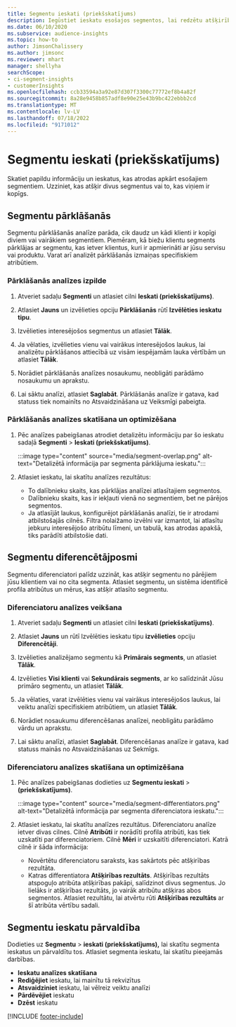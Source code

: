```yaml
---
title: Segmentu ieskati (priekšskatījums)
description: Iegūstiet ieskatu esošajos segmentos, lai redzētu atšķirības un kopīgās iezīmes.
ms.date: 06/10/2020
ms.subservice: audience-insights
ms.topic: how-to
author: JimsonChalissery
ms.author: jimsonc
ms.reviewer: mhart
manager: shellyha
searchScope:
- ci-segment-insights
- customerInsights
ms.openlocfilehash: ccb33594a3a92e87d307f3300c77772ef8b4a82f
ms.sourcegitcommit: 8a28e9458b857adf8e90e25e43b9bc422ebbb2cd
ms.translationtype: MT
ms.contentlocale: lv-LV
ms.lasthandoff: 07/18/2022
ms.locfileid: "9171012"
---
```

# <a name="segment-insights-preview"></a>Segmentu ieskati (priekšskatījums)

Skatiet papildu informāciju un ieskatus, kas atrodas apkārt esošajiem segmentiem. Uzziniet, kas atšķir divus segmentus vai to, kas viņiem ir kopīgs.

## <a name="segment-overlap"></a>Segmentu pārklāšanās

Segmentu pārklāšanās analīze parāda, cik daudz un kādi klienti ir kopīgi diviem vai vairākiem segmentiem. Piemēram, kā biežu klientu segments pārklājas ar segmentu, kas ietver klientus, kuri ir apmierināti ar jūsu servisu vai produktu.
Varat arī analizēt pārklāšanās izmaiņas specifiskiem atribūtiem.

### <a name="run-an-overlap-analysis"></a>Pārklāšanās analīzes izpilde

1. Atveriet sadaļu **Segmenti** un atlasiet cilni **Ieskati (priekšskatījums)**.

1. Atlasiet **Jauns** un izvēlieties opciju **Pārklāšanās** rūtī **Izvēlēties ieskatu tipu**.

1. Izvēlieties interesējošos segmentus un atlasiet **Tālāk**.

1. Ja vēlaties, izvēlieties vienu vai vairākus interesējošos laukus, lai analizētu pārklāšanos attiecībā uz visām iespējamām lauka vērtībām un atlasiet **Tālāk**.

1. Norādiet pārklāšanās analīzes nosaukumu, neobligāti parādāmo nosaukumu un aprakstu.

1. Lai sāktu analīzi, atlasiet **Saglabāt**. Pārklāšanās analīze ir gatava, kad statuss tiek nomainīts no Atsvaidzināšana uz Veiksmīgi pabeigta.

### <a name="view-and-optimize-an-overlap-analysis"></a>Pārklāšanās analīzes skatīšana un optimizēšana

1. Pēc analīzes pabeigšanas atrodiet detalizētu informāciju par šo ieskatu sadaļā **Segmenti** > **Ieskati (priekšskatījums)**.

   :::image type="content" source="media/segment-overlap.png" alt-text="Detalizētā informācija par segmenta pārklājuma ieskatu.":::

1. Atlasiet ieskatu, lai skatītu analīzes rezultātus:

   - To dalībnieku skaits, kas pārklājas analīzei atlasītajiem segmentos.
   - Dalībnieku skaits, kas ir iekļauti vienā no segmentiem, bet ne pārējos segmentos.
   - Ja atlasījāt laukus, konfigurējot pārklāšanās analīzi, tie ir atrodami atbilstošajās cilnēs. Filtra nolaižamo izvēlni var izmantot, lai atlasītu jebkuru interesējošo atribūtu līmeni, un tabulā, kas atrodas apakšā, tiks parādīti atbilstošie dati.

## <a name="segment-differentiators"></a>Segmentu diferencētājposmi

Segmentu diferenciatori palīdz uzzināt, kas atšķir segmentu no pārējiem jūsu klientiem vai no cita segmenta. Atlasiet segmentu, un sistēma identificē profila atribūtus un mērus, kas atšķir atlasīto segmentu.

### <a name="run-a-differentiator-analysis"></a>Diferenciatoru analīzes veikšana

1. Atveriet sadaļu **Segmenti** un atlasiet cilni **Ieskati (priekšskatījums)**.

1. Atlasiet **Jauns** un rūtī Izvēlēties ieskatu tipu **izvēlieties** opciju **Diferencētāji**.

1. Izvēlieties analizējamo segmentu kā **Primārais segments**, un atlasiet **Tālāk**.

1. Izvēlieties **Visi klienti** vai **Sekundārais segments**, ar ko salīdzināt Jūsu primāro segmentu, un atlasiet **Tālāk**.

1. Ja vēlaties, varat izvēlēties vienu vai vairākus interesējošos laukus, lai veiktu analīzi specifiskiem atribūtiem, un atlasiet **Tālāk**.

1. Norādiet nosaukumu diferencēšanas analīzei, neobligātu parādāmo vārdu un aprakstu.

1. Lai sāktu analīzi, atlasiet **Saglabāt**. Diferencēšanas analīze ir gatava, kad statuss mainās no Atsvaidzināšanas uz Sekmīgs.

### <a name="view-and-optimize-a-differentiators-analysis"></a>Diferenciatoru analīzes skatīšana un optimizēšana

1. Pēc analīzes pabeigšanas dodieties uz **Segmentu ieskati** > **(priekšskatījums)**.

   :::image type="content" source="media/segment-differentiators.png" alt-text="Detalizētā informācija par segmenta diferenciatora ieskatu.":::

1. Atlasiet ieskatu, lai skatītu analīzes rezultātus. Diferenciatoru analīze ietver divas cilnes. Cilnē **Atribūti** ir norādīti profila atribūti, kas tiek uzskatīti par diferenciatoriem. Cilnē **Mēri** ir uzskaitīti diferenciatori. Katrā cilnē ir šāda informācija:

   - Novērtētu diferenciatoru saraksts, kas sakārtots pēc atšķirības rezultāta.
   - Katras differentiatora **Atšķirības rezultāts**. Atšķirības rezultāts atspoguļo atribūta atšķirības pakāpi, salīdzinot divus segmentus. Jo lielāks ir atšķirības rezultāts, jo vairāk atribūtu atšķiras abos segmentos. Atlasiet rezultātu, lai atvērtu rūti **Atšķirības rezultāts** ar šī atribūta vērtību sadali.

## <a name="manage-segment-insights"></a>Segmentu ieskatu pārvaldība

Dodieties uz **Segmentu** > **ieskati (priekšskatījums),** lai skatītu segmenta ieskatus un pārvaldītu tos. Atlasiet segmenta ieskatu, lai skatītu pieejamās darbības.

- **Ieskatu analīzes skatīšana**
- **Rediģējiet** ieskatu, lai mainītu tā rekvizītus
- **Atsvaidziniet** ieskatu, lai vēlreiz veiktu analīzi
- **Pārdēvējiet** ieskatu
- **Dzēst** ieskatu

[!INCLUDE [footer-include](includes/footer-banner.md)]
